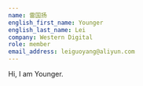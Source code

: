 ```yaml
---
name: 雷国扬
english_first_name: Younger
english_last_name: Lei
company: Western Digital
role: member
email_address: leiguoyang@aliyun.com
---
```


Hi, I am Younger.
